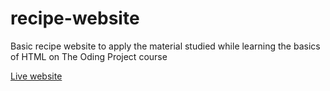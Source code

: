 # recipe-website
Basic recipe website to apply the material studied while learning the basics of HTML on The Oding Project course

[Live website](https://oliverktk.github.io/recipe-website/)